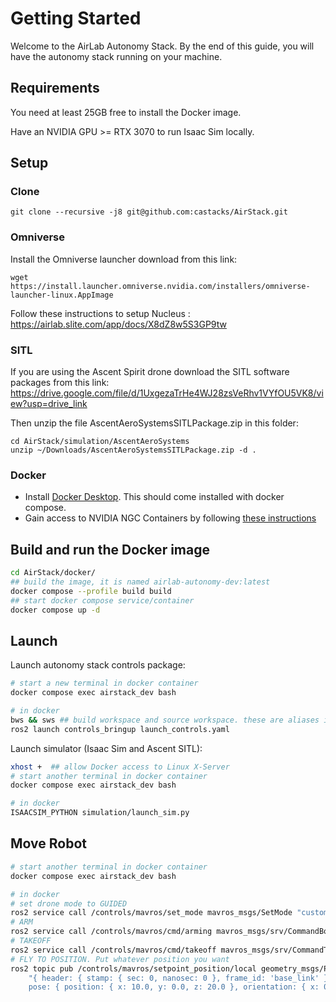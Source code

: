 # Getting Started
Welcome to the AirLab Autonomy Stack. By the end of this guide, you will have the autonomy stack running on your machine.

## Requirements

You need at least 25GB free to install the Docker image.

Have an NVIDIA GPU >= RTX 3070 to run Isaac Sim locally.

## Setup
### Clone
```
git clone --recursive -j8 git@github.com:castacks/AirStack.git
```

### Omniverse
Install the Omniverse launcher download from this link:

```
wget https://install.launcher.omniverse.nvidia.com/installers/omniverse-launcher-linux.AppImage
```

Follow these instructions to setup Nucleus : https://airlab.slite.com/app/docs/X8dZ8w5S3GP9tw

### SITL
If you are using the Ascent Spirit drone download the SITL software packages from this link:
https://drive.google.com/file/d/1UxgezaTrHe4WJ28zsVeRhv1VYfOU5VK8/view?usp=drive_link

Then unzip the file AscentAeroSystemsSITLPackage.zip in this folder:

```
cd AirStack/simulation/AscentAeroSystems
unzip ~/Downloads/AscentAeroSystemsSITLPackage.zip -d .
```

### Docker
- Install [Docker Desktop](https://docs.docker.com/desktop/install/ubuntu/). This should come installed with docker compose.
- Gain access to NVIDIA NGC Containers by following [these instructions](https://docs.nvidia.com/launchpad/ai/base-command-coe/latest/bc-coe-docker-basics-step-02.html)

## Build and run the Docker image

```bash
cd AirStack/docker/
## build the image, it is named airlab-autonomy-dev:latest
docker compose --profile build build
## start docker compose service/container
docker compose up -d
```

## Launch

Launch autonomy stack controls package:

```bash
# start a new terminal in docker container
docker compose exec airstack_dev bash

# in docker
bws && sws ## build workspace and source workspace. these are aliases in ~/.bashrc
ros2 launch controls_bringup launch_controls.yaml
```

Launch simulator (Isaac Sim and Ascent SITL):

```bash
xhost +  ## allow Docker access to Linux X-Server
# start another terminal in docker container
docker compose exec airstack_dev bash

# in docker
ISAACSIM_PYTHON simulation/launch_sim.py
```

## Move Robot

```bash
# start another terminal in docker container
docker compose exec airstack_dev bash

# in docker
# set drone mode to GUIDED
ros2 service call /controls/mavros/set_mode mavros_msgs/SetMode "custom_mode: 'GUIDED'"
# ARM
ros2 service call /controls/mavros/cmd/arming mavros_msgs/srv/CommandBool "{value: True}"
# TAKEOFF
ros2 service call /controls/mavros/cmd/takeoff mavros_msgs/srv/CommandTOL "{altitude: 5}"
# FLY TO POSITION. Put whatever position you want
ros2 topic pub /controls/mavros/setpoint_position/local geometry_msgs/PoseStamped \
    "{ header: { stamp: { sec: 0, nanosec: 0 }, frame_id: 'base_link' }, \
    pose: { position: { x: 10.0, y: 0.0, z: 20.0 }, orientation: { x: 0.0, y: 0.0, z: 0.0, w: 1.0 } } }" -1
```
